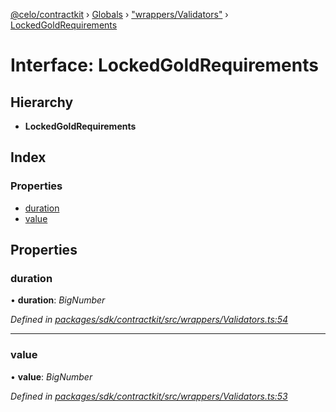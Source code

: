 [@celo/contractkit](../README.md) › [Globals](../globals.md) › ["wrappers/Validators"](../modules/_wrappers_validators_.md) › [LockedGoldRequirements](_wrappers_validators_.lockedgoldrequirements.md)

# Interface: LockedGoldRequirements

## Hierarchy

* **LockedGoldRequirements**

## Index

### Properties

* [duration](_wrappers_validators_.lockedgoldrequirements.md#duration)
* [value](_wrappers_validators_.lockedgoldrequirements.md#value)

## Properties

###  duration

• **duration**: *BigNumber*

*Defined in [packages/sdk/contractkit/src/wrappers/Validators.ts:54](https://github.com/celo-org/celo-monorepo/blob/master/packages/sdk/contractkit/src/wrappers/Validators.ts#L54)*

___

###  value

• **value**: *BigNumber*

*Defined in [packages/sdk/contractkit/src/wrappers/Validators.ts:53](https://github.com/celo-org/celo-monorepo/blob/master/packages/sdk/contractkit/src/wrappers/Validators.ts#L53)*
